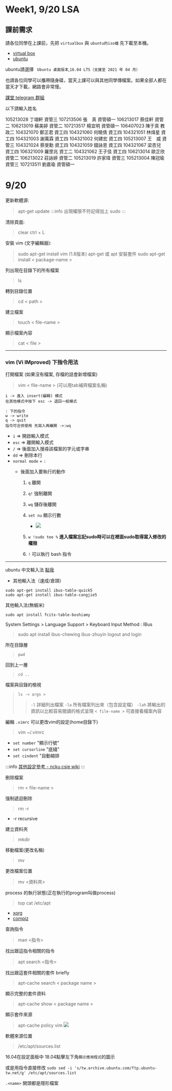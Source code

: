 # Week1, 9/20 LSA

## 課前需求

請各位同學在上課前，先把 `virtualbox` 與 `ubuntu的iso檔` 先下載至本機。

* [virtual box](https://www.virtualbox.org/)
* [ubuntu](https://www.ubuntu-tw.org/modules/tinyd0/)

ubuntu請選擇 ` Ubuntu 桌面版本`,`16.04 LTS（支援至 2021 年 04 月）`

也請各位同學可以攜帶隨身碟，當天上課可以與其他同學傳檔案。如果全部人都在當天才下載，網路會非常慢。

[課堂 telegram 群組](https://t.me/joinchat/GFtBzlGAoyqo1Dg7XRdVsw)


以下請輸入姓名

105213028 丁翊軒 資管三
107213506 張　真 資管碩一 
106213017 蔡佳軒 資管二
106213019 蘇美婷 資管二
107213517 楊宜明 資管碩一
106407023 陳于真 教政二
104321070 鄭芷君 資工四
104321060 何曉倩 資工四
104321051 林煒星 資工四
104321003 謝萬霖 資工四
104321002 何建宏 資工四
105213007 王　威 資管三
104321024 蔡旻勳 資工四
104321059 錢詠恩 資工四
104321067 梁杏兒 資工四
106321009 羅罡兆 資工二
104321062 王子佳 資工四
106213014 歐芷欣 資管二
106213022 莊詠婷 資管二
105213019 許家瑋 資管三
105213004 陳冠瑜 資管三
107213511 劉嘉瑜 資管碩一

# 9/20

更新軟體源:
> apt-get update
:::info
出現權限不符記得加上 sudo
:::

清除頁面:
> clear
> ctrl + L

安裝 vim (文字編輯器):
> sudo apt-get install vim
> (1.8版本) apt-get 或 apt
安裝套件
> sudo apt-get install < package-name >

列出現在目錄下的所有檔案
> ls

轉到目錄位置
> cd < path >

建立檔案
> touch < file-name >

顯示檔案內容
> cat < file >

----

### vim (Vi IMproved) 下指令用法
打開檔案 (如果沒有檔案, 存檔的話會新增檔案)
> vim < file-name > (可以用tab補齊檔案名稱)

```vim
i -> 進入 insert(編輯) 模式
在其他模式中按下 esc -> 退回一般模式

: 下的指令
w -> write
q -> quit
指令可合併使用 先寫入再離開 ->:wq
```

- `i` => 開啟輸入模式
- `esc` => 離開輸入模式
- `/` => 後面加入搜尋該檔案的字元或字串
- `dd` => 刪除本行
- `normal mode` + `:` 
    - 後面加入要執行的動作
    
        1. `q` 離開
        2. `q!` 強制離開
        3. `wq` 儲存後離開
        
        4. `set nu` 顯示行數 
            - ![](https://i.imgur.com/r8sd0mq.png)
        5. `w !sudo tee %` **進入檔案忘記sudo時可以在裡面sudo取得寫入修改的權限**
        6. `!` 可以執行 bash 指令 

-----

ubuntu 中文輸入法 [點我](http://blog.xuite.net/yh96301/blog/342227672-Ubuntu+16.0.4%E6%96%B0%E5%A2%9E%E4%B8%AD%E6%96%87%E8%BC%B8%E5%85%A5%E6%B3%95-%E6%96%B0%E9%85%B7%E9%9F%B3%E8%BC%B8%E5%85%A5%E6%B3%95)
- 其他輸入法（速成/倉頡）
```
sudo apt-get install ibus-table-quick5
sudo apt-get install ibus-table-cangjie5
```
其他輸入法(無蝦米)
```
sudo apt install fcitx-table-boshiamy
```

System Settings > Language Support > Keyboard Input Method : IBus
> sudo apt install ibus-chewing ibus-zhuyin
>logout and login

所在目錄層
> `pwd`  

回到上一層
> `cd ..` 

檔案與目錄的檢視
> `ls -< args >`
> >  `-l` 詳細列出檔案
> >  `-la` 所有檔案列出來（包含設定檔）
> >  `-lah` 將輸出的資訊以比較容易閱讀的格式呈現
> > `< file-name >` 可直接看檔案內容

編輯 `.vimrc` 可以更改vim的設定(home目錄下)
>vim ~/.vimrc
* `set number`  "顯示行號"
* `set cursorline` "底綫"
* `set cindent` "自動縮排

:::info 
[其他設定參考 - ncku csie wiki](http://wiki.csie.ncku.edu.tw/vim/vimrc#介面優化)
:::

刪除檔案
> rm < file-name >

强制遞迴刪除
> rm -r </dir> 
+ -r recursive

建立資料夾
> mkdir </dir> 

移動檔案(更改名稱)
> mv <old file-name> <new file-name> 

更改檔案位置
> mv <file-name> <資料夾> 

process 的執行狀態(正在執行的program叫做process)
> top
> cat /etc/apt

- [xorg](https://zh.wikipedia.org/wiki/X.Org_Server)
- [compiz](https://zh.wikipedia.org/zh-tw/Compiz)



查詢指令
> man <指令>

找出跟這指令相關的指令
> apt search <指令> 

找出跟這套件相關的套件 briefly
> apt-cache search < package name >

顯示完整的套件資料
> apt-cache show < package name > 

顯示套件來源
> apt-cache policy vim
![](https://i.imgur.com/0hjiqTp.png)

軟體來源位置
> /etc/apt/sources.list

16.04在設定面板中
18.04點擊左下角`顯示應用程式`的圖示

或是用指令直接修改
`sudo sed -i 's/tw.archive.ubuntu.com/ftp.ubuntu-tw.net/g' /etc/apt/sources.list`

`.<name>` 開頭都是隱形檔案



